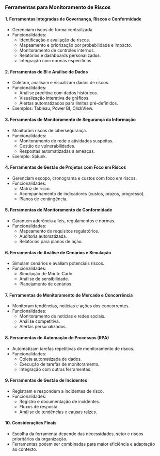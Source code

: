 ### Ferramentas para Monitoramento de Riscos

#### 1. Ferramentas Integradas de Governança, Riscos e Conformidade

- Gerenciam riscos de forma centralizada.
- Funcionalidades:
  - Identificação e avaliação de riscos.
  - Mapeamento e priorização por probabilidade e impacto.
  - Monitoramento de controles internos.
  - Relatórios e dashboards personalizados.
  - Integração com normas específicas.

#### 2. Ferramentas de BI e Análise de Dados

- Coletam, analisam e visualizam dados de riscos.
- Funcionalidades:
  - Análise preditiva com dados históricos.
  - Visualização interativa de gráficos.
  - Alertas automatizados para limites pré-definidos.
- Exemplos: Tableau, Power BI, ClickView.

#### 3. Ferramentas de Monitoramento de Segurança da Informação

- Monitoram riscos de cibersegurança.
- Funcionalidades:
  - Monitoramento de rede e atividades suspeitas.
  - Gestão de vulnerabilidades.
  - Respostas automatizadas a ameaças.
- Exemplo: Splunk.

#### 4. Ferramentas de Gestão de Projetos com Foco em Riscos

- Gerenciam escopo, cronograma e custos com foco em riscos.
- Funcionalidades:
  - Matriz de risco.
  - Acompanhamento de indicadores (custos, prazos, progresso).
  - Planos de contingência.

#### 5. Ferramentas de Monitoramento de Conformidade

- Garantem aderência a leis, regulamentos e normas.
- Funcionalidades:
  - Mapeamento de requisitos regulatórios.
  - Auditoria automatizada.
  - Relatórios para planos de ação.

#### 6. Ferramentas de Análise de Cenários e Simulação

- Simulam cenários e avaliam potenciais riscos.
- Funcionalidades:
  - Simulação de Monte Carlo.
  - Análise de sensibilidade.
  - Planejamento de cenários.

#### 7. Ferramentas de Monitoramento de Mercado e Concorrência

- Monitoram tendências, notícias e ações dos concorrentes.
- Funcionalidades:
  - Monitoramento de notícias e redes sociais.
  - Análise competitiva.
  - Alertas personalizados.

#### 8. Ferramentas de Automação de Processos (RPA)

- Automatizam tarefas repetitivas de monitoramento de riscos.
- Funcionalidades:
  - Coleta automatizada de dados.
  - Execução de tarefas de monitoramento.
  - Integração com outras ferramentas.

#### 9. Ferramentas de Gestão de Incidentes

- Registram e respondem a incidentes de risco.
- Funcionalidades:
  - Registro e documentação de incidentes.
  - Fluxos de resposta.
  - Análise de tendências e causas raízes.

#### 10. Considerações Finais

- Escolha da ferramenta depende das necessidades, setor e riscos prioritários da organização.
- Ferramentas podem ser combinadas para maior eficiência e adaptação ao contexto.
